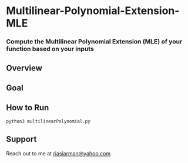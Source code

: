 # Multilinear-Polynomial-Extension-MLE
### Compute the Multilinear Polynomial Extension (MLE) of your function based on your inputs

## Overview

## Goal

## How to Run
``python3 multilinearPolynomial.py``

## Support
Reach out to me at riasiarman@yahoo.com
